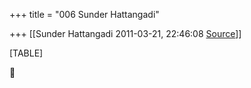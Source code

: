 +++
title = "006 Sunder Hattangadi"

+++
[[Sunder Hattangadi	2011-03-21, 22:46:08 [Source](https://groups.google.com/g/samskrita/c/EBpErRW_-yU)]]



[TABLE]



